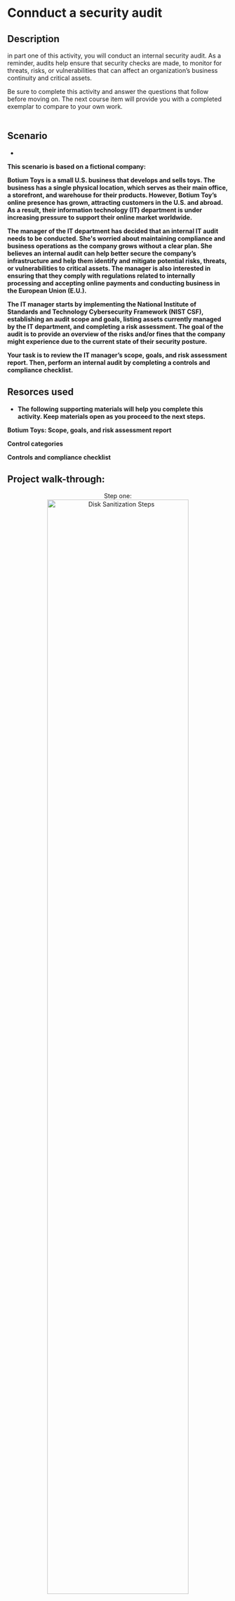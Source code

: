 <h1>Connduct a security audit</h1>


<h2>Description</h2>
in part one of this activity, you will conduct an internal security audit. As a reminder, audits help ensure that security checks are made, to monitor for threats, risks, or vulnerabilities that can affect an organization’s business continuity and critical assets. 

Be sure to complete this activity and answer the questions that follow before moving on. The next course item will provide you with a completed exemplar to compare to your own work.  
<br />


<h2>Scenario</h2>

- <b>
This scenario is based on a fictional company:

Botium Toys is a small U.S. business that develops and sells toys. The business has a single physical location, which serves as their main office, a storefront, and warehouse for their products. However, Botium Toy’s online presence has grown, attracting customers in the U.S. and abroad. As a result, their information technology (IT) department is under increasing pressure to support their online market worldwide. 

The manager of the IT department has decided that an internal IT audit needs to be conducted. She's worried about maintaining compliance and business operations as the company grows without a clear plan. She believes an internal audit can help better secure the company’s infrastructure and help them identify and mitigate potential risks, threats, or vulnerabilities to critical assets. The manager is also interested in ensuring that they comply with regulations related to internally processing and accepting online payments and conducting business in the European Union (E.U.).   

The IT manager starts by implementing the National Institute of Standards and Technology Cybersecurity Framework (NIST CSF), establishing an audit scope and goals, listing assets currently managed by the IT department, and completing a risk assessment. The goal of the audit is to provide an overview of the risks and/or fines that the company might experience due to the current state of their security posture.

Your task is to review the IT manager’s scope, goals, and risk assessment report. Then, perform an internal audit by completing a controls and compliance checklist.  </b> 
  

<h2>Resorces used </h2>

- <b>The following supporting materials will help you complete this activity. Keep materials open as you proceed to the next steps. 


Botium Toys: Scope, goals, and risk assessment report

Control categories
 
Controls and compliance checklist</b> 

<h2>Project walk-through:</h2>

<p align="center">
Step one: <br/>
<img src="https://i.imgur.com/nR5lbrz.png"
" height="80%" width="80%" alt="Disk Sanitization Steps"/>
<br />
<br />
Step two:  <br/>
<img src="https://i.imgur.com/Xdx7iKk.png" height="80%" width="80%" alt="Disk Sanitization Steps"/>
<br />
<br />
Step three: <br/>
<img src="https://i.imgur.com/XqfQsax.png" height="80%" width="80%" alt="Disk Sanitization Steps"/>
<br />
<br />


<br />
<br />
Final Product:  <br/>
<img src="https://i.imgur.com/RPzFEKw.png" height="80%" width="80%" alt="Disk Sanitization Steps"/>
<br />
